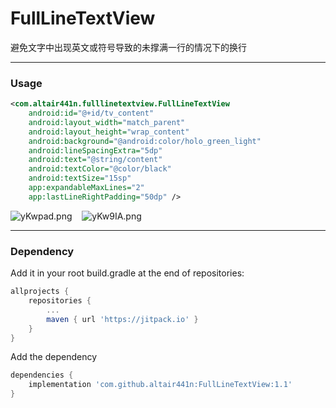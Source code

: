 # FullLineTextView
避免文字中出现英文或符号导致的未撑满一行的情况下的换行

---

### Usage
```xml
<com.altair441n.fulllinetextview.FullLineTextView
    android:id="@+id/tv_content"
    android:layout_width="match_parent"
    android:layout_height="wrap_content"
    android:background="@android:color/holo_green_light"
    android:lineSpacingExtra="5dp"
    android:text="@string/content"
    android:textColor="@color/black"
    android:textSize="15sp"
    app:expandableMaxLines="2"
    app:lastLineRightPadding="50dp" />
```
    
![yKwpad.png](https://s3.ax1x.com/2021/02/03/yKwpad.png)&nbsp;&nbsp;&nbsp; ![yKw9IA.png](https://s3.ax1x.com/2021/02/03/yKw9IA.png)

---

### Dependency

Add it in your root build.gradle at the end of repositories:
```groovy
allprojects {
    repositories {
        ...
        maven { url 'https://jitpack.io' }
    }
}
```
    
Add the dependency
```groovy
dependencies {
    implementation 'com.github.altair441n:FullLineTextView:1.1'
}
```